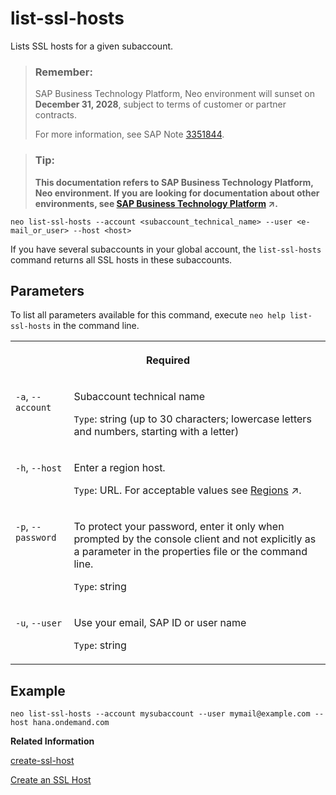 <!-- loioe8fc50cc0c0f410a8d8ec54f391d01dc -->

# list-ssl-hosts

Lists SSL hosts for a given subaccount.



> ### Remember:  
> SAP Business Technology Platform, Neo environment will sunset on **December 31, 2028**, subject to terms of customer or partner contracts.
> 
> For more information, see SAP Note [3351844](https://launchpad.support.sap.com/#/notes/3351844).

> ### Tip:  
> **This documentation refers to SAP Business Technology Platform, Neo environment. If you are looking for documentation about other environments, see [SAP Business Technology Platform](https://help.sap.com/viewer/65de2977205c403bbc107264b8eccf4b/Cloud/en-US/6a2c1ab5a31b4ed9a2ce17a5329e1dd8.html "SAP Business Technology Platform (SAP BTP) is an integrated offering comprised of four technology portfolios: database and data management, application development and integration, analytics, and intelligent technologies. The platform offers users the ability to turn data into business value, compose end-to-end business processes, and build and extend SAP applications quickly.") :arrow_upper_right:.**



```
neo list-ssl-hosts --account <subaccount_technical_name> --user <e-mail_or_user> --host <host> 
```

If you have several subaccounts in your global account, the `list-ssl-hosts` command returns all SSL hosts in these subaccounts.



## Parameters



To list all parameters available for this command, execute `neo help list-ssl-hosts` in the command line.


<table>
<tr>
<th valign="top" colspan="2">

Required



</th>
</tr>
<tr>
<td valign="top">

`-a`, `--account`



</td>
<td valign="top">

Subaccount technical name

`Type`: string \(up to 30 characters; lowercase letters and numbers, starting with a letter\)



</td>
</tr>
<tr>
<td valign="top">

`-h`, `--host`



</td>
<td valign="top">

Enter a region host.

`Type`: URL. For acceptable values see [Regions](https://help.sap.com/viewer/65de2977205c403bbc107264b8eccf4b/Cloud/en-US/350356d1dc314d3199dca15bd2ab9b0e.html "You can deploy applications in different regions. Each region represents a geographical location (for example, Europe, US East) where applications, data, or services are hosted.") :arrow_upper_right:.



</td>
</tr>
<tr>
<td valign="top">

`-p`, `--password`



</td>
<td valign="top">

To protect your password, enter it only when prompted by the console client and not explicitly as a parameter in the properties file or the command line.

`Type`: string



</td>
</tr>
<tr>
<td valign="top">

`-u`, `--user`



</td>
<td valign="top">

Use your email, SAP ID or user name

`Type`: string



</td>
</tr>
</table>



## Example

```
neo list-ssl-hosts --account mysubaccount --user mymail@example.com --host hana.ondemand.com 

```

**Related Information**  


[create-ssl-host](create-ssl-host-3c890d5.md "Creates an SSL host for configuration of custom domains. This SSL host will be serving your custom domain.")

[Create an SSL Host](configuring-custom-domains-77cf0e6.md#loio70f4d19d3dbd434aa9aa165d53e2896c "You have to create an SSL host that will serve your custom domain. This host holds the mapping between your chosen custom domain and the application on SAP BTP as well as the SSL configuration for secure communication through this custom domain.")


